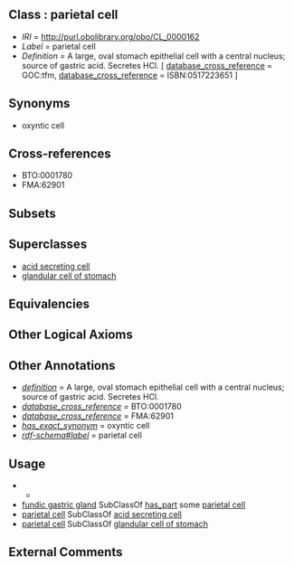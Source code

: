 
## Class : parietal cell

 * *IRI* = http://purl.obolibrary.org/obo/CL_0000162
 * *Label* = parietal cell
 * *Definition* = A large, oval stomach epithelial cell with a central nucleus; source of gastric acid. Secretes HCl. [ [database_cross_reference](../../ef/oboInOwl#hasDbXref.md) = GOC:tfm, [database_cross_reference](../../ef/oboInOwl#hasDbXref.md) = ISBN:0517223651 ]

## Synonyms

 * oxyntic cell

## Cross-references

 * BTO:0001780
 * FMA:62901

## Subsets


## Superclasses

 * [acid secreting cell](../../CL/61/CL_0000161.md)
 * [glandular cell of stomach](../../CL/59/CL_0002659.md)

## Equivalencies


## Other Logical Axioms


## Other Annotations

 * *[definition](../../IAO/15/IAO_0000115.md)* = A large, oval stomach epithelial cell with a central nucleus; source of gastric acid. Secretes HCl.
 * *[database_cross_reference](../../ef/oboInOwl#hasDbXref.md)* = BTO:0001780
 * *[database_cross_reference](../../ef/oboInOwl#hasDbXref.md)* = FMA:62901
 * *[has_exact_synonym](../../ym/oboInOwl#hasExactSynonym.md)* = oxyntic cell
 * *[rdf-schema#label](../../el/rdf-schema#label.md)* = parietal cell

## Usage

 * -
 * [fundic gastric gland](../../UBERON/38/UBERON_0010038.md) SubClassOf [has_part](../../BFO/51/BFO_0000051.md) some [parietal cell](../../CL/62/CL_0000162.md)
 * [parietal cell](../../CL/62/CL_0000162.md) SubClassOf [acid secreting cell](../../CL/61/CL_0000161.md)
 * [parietal cell](../../CL/62/CL_0000162.md) SubClassOf [glandular cell of stomach](../../CL/59/CL_0002659.md)

## External Comments

